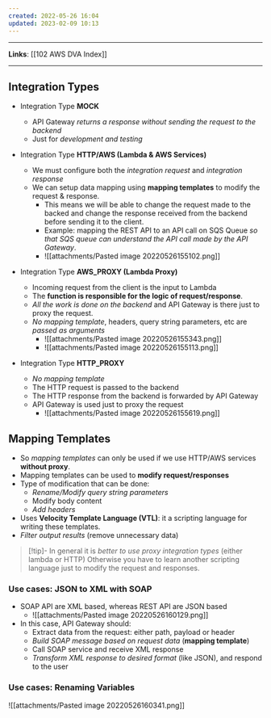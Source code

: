 ```yaml
---
created: 2022-05-26 16:04
updated: 2023-02-09 10:13
---
```

---
**Links**: [[102 AWS DVA Index]]

---
## Integration Types
- Integration Type **MOCK**
	- API Gateway *returns a response without sending the request to the backend*
	- Just for *development and testing*

- Integration Type **HTTP/AWS (Lambda & AWS Services)**
	- We must configure both the *integration request* and *integration response*
	- We can setup data mapping using **mapping templates** to modify the request & response.
		- This means we will be able to change the request made to the backed and change the response received from the backend before sending it to the client.
		- Example: mapping the REST API to an API call on SQS Queue *so that SQS queue can understand the API call made by the API Gateway*.
		- ![[attachments/Pasted image 20220526155102.png]]

- Integration Type **AWS_PROXY (Lambda Proxy)**
	- Incoming request from the client is the input to Lambda
	- The **function is responsible for the logic of request/response**. 
	- *All the work is done on the backend* and API Gateway is there just to proxy the request.
	- *No mapping template*, headers, query string parameters, etc are *passed as arguments*
		- ![[attachments/Pasted image 20220526155343.png]]
		- ![[attachments/Pasted image 20220526155113.png]]

- Integration Type **HTTP_PROXY**
	- *No mapping template*
	- The HTTP request is passed to the backend
	- The HTTP response from the backend is forwarded by API Gateway
	- API Gateway is used just to proxy the request
		- ![[attachments/Pasted image 20220526155619.png]]

## Mapping Templates
- So *mapping templates* can only be used if we use HTTP/AWS services **without proxy**.
- Mapping templates can be used to **modify request/responses**
- Type of modification that can be done:
	- *Rename/Modify query string parameters*
	- Modify body content
	- *Add headers*
- Uses **Velocity Template Language (VTL)**: it a scripting language for writing these templates.
- *Filter output results* (remove unnecessary data)

> [!tip]- In general it is *better to use proxy integration types* (either lambda or HTTP)
> Otherwise you have to learn another scripting language just to modify the request and responses.

### Use cases: JSON to XML with SOAP
- SOAP API are XML based, whereas REST API are JSON based
	- ![[attachments/Pasted image 20220526160129.png]]
- In this case, API Gateway should:
	- Extract data from the request: either path, payload or header
	- *Build SOAP message based on request data* (**mapping template**)
	- Call SOAP service and receive XML response
	- *Transform XML response to desired format* (like JSON), and respond to the user

### Use cases: Renaming Variables
![[attachments/Pasted image 20220526160341.png]]